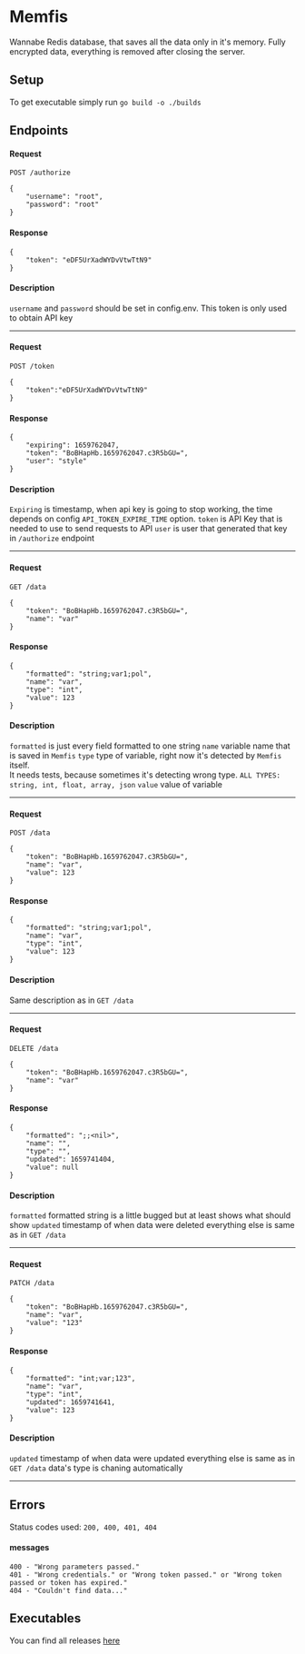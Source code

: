# Memfis

Wannabe Redis database, that saves all the data only in it's memory. Fully encrypted data, everything is removed after closing the server.


## Setup

To get executable simply run `go build -o ./builds`


## Endpoints

#### Request
`POST /authorize`
```
{
    "username": "root",
    "password": "root"
}
```

#### Response

```
{
    "token": "eDF5UrXadWYDvVtwTtN9"
}
```

#### Description
`username` and `password` should be set in config.env. This token is only used to obtain API key

---------

#### Request
`POST /token`
```
{
    "token":"eDF5UrXadWYDvVtwTtN9"
}
```

#### Response
```
{
    "expiring": 1659762047,
    "token": "BoBHapHb.1659762047.c3R5bGU=",
    "user": "style"
}
```

#### Description

`Expiring` is timestamp, when api key is going to stop working, the time depends on config `API_TOKEN_EXPIRE_TIME` option.
`token` is API Key that is needed to use to send requests to API
`user` is user that generated that key in `/authorize` endpoint

---------

#### Request
`GET /data`
```
{
    "token": "BoBHapHb.1659762047.c3R5bGU=", 
    "name": "var"
}
```

#### Response
```
{
    "formatted": "string;var1;pol",
    "name": "var",
    "type": "int",
    "value": 123
}
```

#### Description

`formatted` is just every field formatted to one string
`name` variable name that is saved in `Memfis`
`type` type of variable, right now it's detected by `Memfis` itself. \
It needs tests, because sometimes it's detecting wrong type.
`ALL TYPES: string, int, float, array, json`
`value` value of variable

---------

#### Request
`POST /data`
```
{
    "token": "BoBHapHb.1659762047.c3R5bGU=",
    "name": "var", 
    "value": 123
}
```

#### Response
```
{
    "formatted": "string;var1;pol",
    "name": "var",
    "type": "int",
    "value": 123
}
```

#### Description
Same description as in `GET /data`

---------

#### Request
`DELETE /data`
```
{
    "token": "BoBHapHb.1659762047.c3R5bGU=",
    "name": "var"
}
```

#### Response
```
{
    "formatted": ";;<nil>",
    "name": "",
    "type": "",
    "updated": 1659741404,
    "value": null
}
```

#### Description
`formatted` formatted string is a little bugged but at least shows what should show
`updated` timestamp of when data were deleted
everything else is same as in `GET /data`

---------

#### Request
`PATCH /data`
```
{
    "token": "BoBHapHb.1659762047.c3R5bGU=",
    "name": "var",
    "value": "123"
}
```

#### Response
```
{
    "formatted": "int;var;123",
    "name": "var",
    "type": "int",
    "updated": 1659741641,
    "value": 123
}
```

#### Description
`updated` timestamp of when data were updated
everything else is same as in `GET /data`
data's type is chaning automatically

---------

## Errors

Status codes used:
```200, 400, 401, 404```

#### messages
```
400 - "Wrong parameters passed."
401 - "Wrong credentials." or "Wrong token passed." or "Wrong token passed or token has expired."
404 - "Couldn't find data..."
```

## Executables

You can find all releases [here](https://github.com/Style77/Memfis/releases)